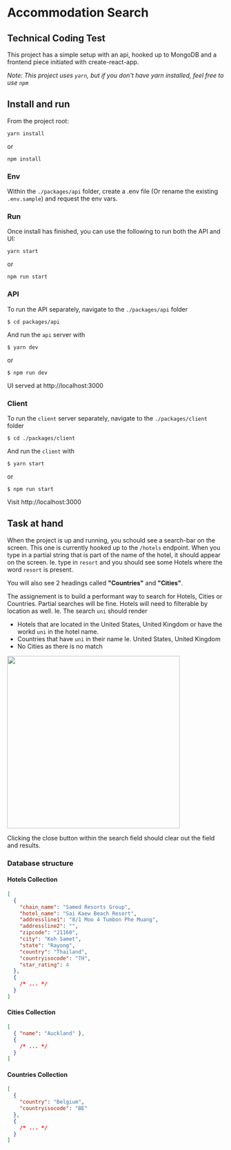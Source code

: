 # Accommodation Search

## Technical Coding Test

This project has a simple setup with an api, hooked up to MongoDB and a frontend piece initiated with create-react-app.

_Note: This project uses `yarn`, but if you don't have yarn installed, feel free to use `npm`_

## Install and run

From the project root:
```
yarn install
```
or
```
npm install
```

### Env

Within the `./packages/api` folder, create a .env file (Or rename the existing `.env.sample`) and request the env vars.

### Run

Once install has finished, you can use the following to run both the API and UI:

```
yarn start
```
or
```
npm run start
```
### API

To run the API separately, navigate to the `./packages/api` folder

```
$ cd packages/api
```

And run the `api` server with

```
$ yarn dev
```
or
```
$ npm run dev
```

UI served at http://localhost:3000
### Client

To run the `client` server separately, navigate to the `./packages/client` folder

```
$ cd ./packages/client
```
And run the `client` with
```
$ yarn start
```
or
```
$ npm run start
```

Visit http://localhost:3000

## Task at hand

When the project is up and running, you schould see a search-bar on the screen. This one is currently hooked up to the `/hotels` endpoint.
When you type in a partial string that is part of the name of the hotel, it should appear on the screen.
Ie. type in `resort` and you should see some Hotels where the word `resort` is present.

You will also see 2 headings called **"Countries"** and **"Cities"**.

The assignement is to build a performant way to search for Hotels, Cities or Countries.
Partial searches will be fine. Hotels will need to filterable by location as well.
Ie. The search `uni` should render

- Hotels that are located in the United States, United Kingdom or have the workd `uni` in the hotel name.
- Countries that have `uni` in their name Ie. United States, United Kingdom
- No Cities as there is no match

<img src="./assets/search-example.png" width="400px" />

Clicking the close button within the search field should clear out the field and results.

### Database structure

#### Hotels Collection

```json
[
  {
    "chain_name": "Samed Resorts Group",
    "hotel_name": "Sai Kaew Beach Resort",
    "addressline1": "8/1 Moo 4 Tumbon Phe Muang",
    "addressline2": "",
    "zipcode": "21160",
    "city": "Koh Samet",
    "state": "Rayong",
    "country": "Thailand",
    "countryisocode": "TH",
    "star_rating": 4
  },
  {
    /* ... */
  }
]
```

#### Cities Collection

```json
[
  { "name": "Auckland" },
  {
    /* ... */
  }
]
```

#### Countries Collection

```json
[
  {
    "country": "Belgium",
    "countryisocode": "BE"
  },
  {
    /* ... */
  }
]
```

